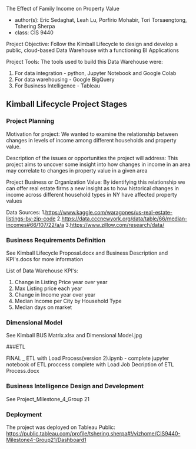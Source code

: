 The Effect of Family Income on Property Value
- author(s): Eric Sedaghat, Leah Lu, Porfirio Mohabir, Tori Torsaengtong, Tshering Sherpa
- class: CIS 9440

Project Objective: Follow the Kimball Lifecycle to design and develop a public, cloud-based Data Warehouse with a functioning BI Applications

Project Tools:
The tools used to build this Data Warehouse were: 
1. For data integration - python, Jupyter Notebook and Google Colab
2. For data warehousing - Google BigQuery
3. For Business Intelligence - Tableau

## Kimball Lifecycle Project Stages

### Project Planning

Motivation for project:
We wanted to examine the relationship between changes in levels of income among different households and property value.


Description of the issues or opportunities the project will address:
This project aims to uncover some insight into how changes in income in an area may correlate to changes in property value in a given area

Project Business or Organization Value:
By identifying this relationship we can offer real estate firms a new insight as to how historical changes in income across different household types in NY have affected property values

Data Sources:
1.https://www.kaggle.com/waragones/us-real-estate-listings-by-zip-code
2.https://data.cccnewyork.org/data/table/66/median-incomes#66/107/22/a/a
3.https://www.zillow.com/research/data/

### Business Requirements Definition

See Kimball Lifecycle Proposal.docx and Business Description and KPI's.docs for more information

List of Data Warehouse KPI's:
1. Change in Listing Price year over year
2. Max Listing price each year
3. Change in Income year over year
4. Median Income per City by Household Type
5. Median days on market 


### Dimensional Model

See Kimball BUS Matrix.xlsx and Dimensional Model.jpg

###ETL

FINAL _ ETL with Load Process(version 2).ipynb - complete jupyter notebook of ETL proccess complete with Load Job
Decription of ETL Process.docx

### Business Intelligence Design and Development

See Project_Milestone_4_Group 21


### Deployment

The project was deployed on Tableau Public: https://public.tableau.com/profile/tshering.sherpa#!/vizhome/CIS9440-Milestone4-Group21/Dashboard1
